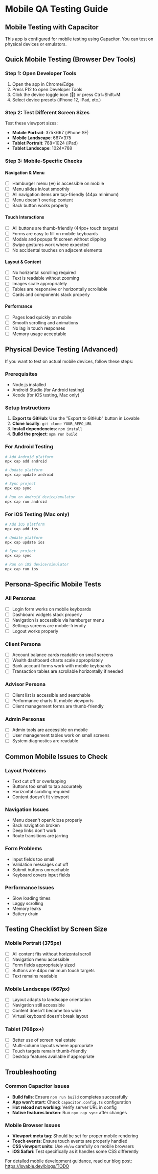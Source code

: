 # Mobile QA Testing Guide

## Mobile Testing with Capacitor

This app is configured for mobile testing using Capacitor. You can test on physical devices or emulators.

## Quick Mobile Testing (Browser Dev Tools)

### Step 1: Open Developer Tools
1. Open the app in Chrome/Edge
2. Press F12 to open Developer Tools
3. Click the device toggle icon (📱) or press Ctrl+Shift+M
4. Select device presets (iPhone 12, iPad, etc.)

### Step 2: Test Different Screen Sizes
Test these viewport sizes:
- **Mobile Portrait**: 375×667 (iPhone SE)
- **Mobile Landscape**: 667×375
- **Tablet Portrait**: 768×1024 (iPad)
- **Tablet Landscape**: 1024×768

### Step 3: Mobile-Specific Checks

#### Navigation & Menu
- [ ] Hamburger menu (☰) is accessible on mobile
- [ ] Menu slides in/out smoothly
- [ ] All navigation items are tap-friendly (44px minimum)
- [ ] Menu doesn't overlap content
- [ ] Back button works properly

#### Touch Interactions
- [ ] All buttons are thumb-friendly (44px+ touch targets)
- [ ] Forms are easy to fill on mobile keyboards
- [ ] Modals and popups fit screen without clipping
- [ ] Swipe gestures work where expected
- [ ] No accidental touches on adjacent elements

#### Layout & Content
- [ ] No horizontal scrolling required
- [ ] Text is readable without zooming
- [ ] Images scale appropriately
- [ ] Tables are responsive or horizontally scrollable
- [ ] Cards and components stack properly

#### Performance
- [ ] Pages load quickly on mobile
- [ ] Smooth scrolling and animations
- [ ] No lag in touch responses
- [ ] Memory usage acceptable

## Physical Device Testing (Advanced)

If you want to test on actual mobile devices, follow these steps:

### Prerequisites
- Node.js installed
- Android Studio (for Android testing)
- Xcode (for iOS testing, Mac only)

### Setup Instructions

1. **Export to GitHub**: Use the "Export to GitHub" button in Lovable
2. **Clone locally**: `git clone YOUR_REPO_URL`
3. **Install dependencies**: `npm install`
4. **Build the project**: `npm run build`

### For Android Testing

```bash
# Add Android platform
npx cap add android

# Update platform
npx cap update android

# Sync project
npx cap sync

# Run on Android device/emulator
npx cap run android
```

### For iOS Testing (Mac only)

```bash
# Add iOS platform
npx cap add ios

# Update platform
npx cap update ios

# Sync project
npx cap sync

# Run on iOS device/simulator
npx cap run ios
```

## Persona-Specific Mobile Tests

### All Personas
- [ ] Login form works on mobile keyboards
- [ ] Dashboard widgets stack properly
- [ ] Navigation is accessible via hamburger menu
- [ ] Settings screens are mobile-friendly
- [ ] Logout works properly

### Client Persona
- [ ] Account balance cards readable on small screens
- [ ] Wealth dashboard charts scale appropriately
- [ ] Bank account forms work with mobile keyboards
- [ ] Transaction tables are scrollable horizontally if needed

### Advisor Persona
- [ ] Client list is accessible and searchable
- [ ] Performance charts fit mobile viewports
- [ ] Client management forms are thumb-friendly

### Admin Personas
- [ ] Admin tools are accessible on mobile
- [ ] User management tables work on small screens
- [ ] System diagnostics are readable

## Common Mobile Issues to Check

### Layout Problems
- Text cut off or overlapping
- Buttons too small to tap accurately
- Horizontal scrolling required
- Content doesn't fit viewport

### Navigation Issues
- Menu doesn't open/close properly
- Back navigation broken
- Deep links don't work
- Route transitions are jarring

### Form Problems
- Input fields too small
- Validation messages cut off
- Submit buttons unreachable
- Keyboard covers input fields

### Performance Issues
- Slow loading times
- Laggy scrolling
- Memory leaks
- Battery drain

## Testing Checklist by Screen Size

### Mobile Portrait (375px)
- [ ] All content fits without horizontal scroll
- [ ] Navigation menu accessible
- [ ] Form fields appropriately sized
- [ ] Buttons are 44px minimum touch targets
- [ ] Text remains readable

### Mobile Landscape (667px)
- [ ] Layout adapts to landscape orientation
- [ ] Navigation still accessible
- [ ] Content doesn't become too wide
- [ ] Virtual keyboard doesn't break layout

### Tablet (768px+)
- [ ] Better use of screen real estate
- [ ] Multi-column layouts where appropriate
- [ ] Touch targets remain thumb-friendly
- [ ] Desktop features available if appropriate

## Troubleshooting

### Common Capacitor Issues
- **Build fails**: Ensure `npm run build` completes successfully
- **App won't start**: Check `capacitor.config.ts` configuration
- **Hot reload not working**: Verify server URL in config
- **Native features broken**: Run `npx cap sync` after changes

### Mobile Browser Issues
- **Viewport meta tag**: Should be set for proper mobile rendering
- **Touch events**: Ensure touch events are properly handled
- **CSS viewport units**: Use `vh`/`vw` carefully on mobile browsers
- **iOS Safari**: Test specifically as it handles some CSS differently

For detailed mobile development guidance, read our blog post: https://lovable.dev/blogs/TODO